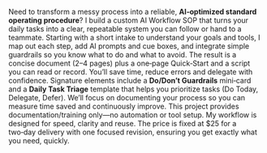 Need to transform a messy process into a reliable, **AI‑optimized standard operating procedure**? I build a custom AI Workflow SOP that turns your daily tasks into a clear, repeatable system you can follow or hand to a teammate. Starting with a short intake to understand your goals and tools, I map out each step, add AI prompts and cue boxes, and integrate simple guardrails so you know what to do and what to avoid. The result is a concise document (2–4 pages) plus a one‑page Quick‑Start and a script you can read or record. You’ll save time, reduce errors and delegate with confidence. Signature elements include a **Do/Don’t Guardrails** mini‑card and a **Daily Task Triage** template that helps you prioritize tasks (Do Today, Delegate, Defer). We’ll focus on documenting your process so you can measure time saved and continuously improve. This project provides documentation/training only—no automation or tool setup. My workflow is designed for speed, clarity and reuse. The price is fixed at $25 for a two‑day delivery with one focused revision, ensuring you get exactly what you need, quickly.
